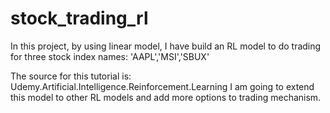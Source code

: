 # stock_trading_rl
In this project, by using linear model, I have build an RL model to do trading for three stock index names: 'AAPL','MSI','SBUX'

The source for this tutorial is: Udemy.Artificial.Intelligence.Reinforcement.Learning
I am going to extend this model to other RL models and add more options to trading mechanism.

